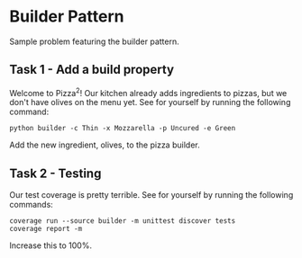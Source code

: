# Builder Pattern
Sample problem featuring the builder pattern.

## Task 1 - Add a build property

Welcome to Pizza<sup>2</sup>! Our kitchen already adds ingredients to pizzas, but we don't have olives on the menu yet. See for yourself by running the following command:

```
python builder -c Thin -x Mozzarella -p Uncured -e Green
```

Add the new ingredient, olives, to the pizza builder.

## Task 2 - Testing

Our test coverage is pretty terrible. See for yourself by running the following commands:

```
coverage run --source builder -m unittest discover tests
coverage report -m
```

Increase this to 100%.
